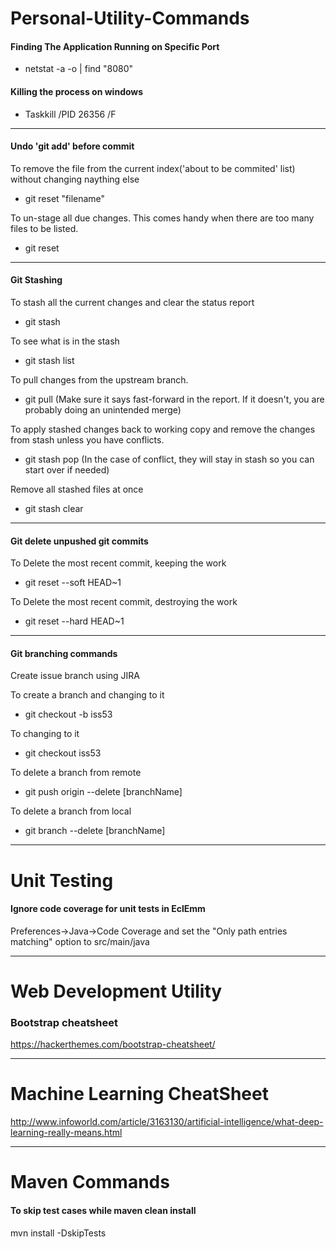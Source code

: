 # Personal-Utility-Commands

#### Finding The Application Running on Specific Port
* netstat -a -o | find "8080"

#### Killing the process on windows
* Taskkill /PID 26356 /F

------------




#### Undo 'git add' before commit
To remove the file from the current index('about to be commited' list) without changing naything else
* git reset "filename"

To un-stage all due changes. This comes handy when there are too many files to be listed.
* git reset 



------------

#### Git Stashing
To stash all the current changes and clear the status report
* git stash

To see what is in the stash
* git stash list

To pull changes from the upstream branch. 
* git pull
(Make sure it says fast-forward in the report. If it doesn't, you are probably doing an unintended merge)

To apply stashed changes back to working copy and remove the changes from stash unless you have conflicts.
* git stash pop
(In the case of conflict, they will stay in stash so you can start over if needed)

Remove all stashed files at once
* git stash clear

------------

#### Git delete unpushed git commits
To Delete the most recent commit, keeping the work
* git reset --soft HEAD~1

To Delete the most recent commit, destroying the work
* git reset --hard HEAD~1

------------

#### Git branching commands
Create issue branch using JIRA

To create a branch and changing to it
* git checkout -b iss53

To changing to it
* git checkout iss53

To delete a branch from remote
* git push origin --delete [branchName]

To delete a branch from local
* git branch --delete [branchName]
------------

# Unit Testing
#### Ignore code coverage for unit tests in EclEmm
Preferences->Java->Code Coverage and set the "Only path entries matching" option to src/main/java



--------------
# Web Development Utility 

### Bootstrap cheatsheet
https://hackerthemes.com/bootstrap-cheatsheet/


--------------
# Machine Learning CheatSheet  
http://www.infoworld.com/article/3163130/artificial-intelligence/what-deep-learning-really-means.html


--------------
# Maven Commands  
#### To skip test cases while maven clean install
mvn install -DskipTests

